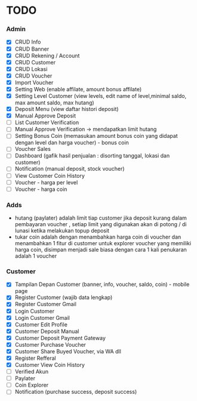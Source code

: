 # TODO

### Admin

-   [x] CRUD Info
-   [x] CRUD Banner
-   [x] CRUD Rekening / Account
-   [x] CRUD Customer
-   [x] CRUD Lokasi
-   [x] CRUD Voucher
-   [x] Import Voucher
-   [x] Setting Web (enable affilate, amount bonus affilate)
-   [x] Setting Level Customer (view levels, edit name of level,minimal saldo, max amount saldo, max hutang)
-   [x] Deposit Menu (view daftar histori deposit)
-   [x] Manual Approve Deposit
-   [ ] List Customer Verification
-   [ ] Manual Approve Verification -> mendapatkan limit hutang
-   [ ] Setting Bonus Coin (memasukan amount bonus coin yang didapat dengan level dan harga voucher) - bonus coin
-   [ ] Voucher Sales
-   [ ] Dashboard (gafik hasil penjualan : disorting tanggal, lokasi dan customer)
-   [ ] Notification (manual deposit, stock voucher)
-   [ ] View Customer Coin History
-   [ ] Voucher - harga per level
-   [ ] Voucher - harga coin

### Adds

-   hutang (paylater) adalah limit tiap customer jika deposit kurang dalam pembayaran voucher , setiap limit yang digunakan akan di potong / di lunasi ketika melakukan topup deposit
-   tukar coin adalah dengan menambahkan harga coin di voucher dan menambahkan 1 fitur di customer untuk explorer voucher yang memiliki harga coin, disimpan menjadi sale biasa dengan cara 1 kali penukaran adalah 1 voucher

### Customer

-   [x] Tampilan Depan Customer (banner, info, voucher, saldo, coin) - mobile page
-   [x] Register Customer (wajib data lengkap)
-   [x] Register Customer Gmail
-   [x] Login Customer
-   [x] Login Customer Gmail
-   [x] Customer Edit Profile
-   [x] Customer Deposit Manual
-   [x] Customer Deposit Payment Gateway
-   [x] Customer Purchase Voucher
-   [x] Customer Share Buyed Voucher, via WA dll
-   [x] Register Refferal
-   [x] Customer View Coin History
-   [ ] Verified Akun
-   [ ] Paylater
-   [ ] Coin Explorer
-   [ ] Notification (purchase success, deposit success)
